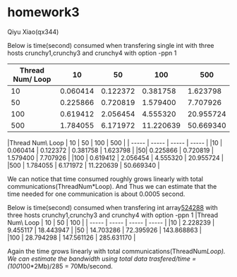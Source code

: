 # homework3
Qiyu Xiao(qx344)


Below is time(second) consumed when transfering single int with three hosts crunchy1,crunchy3 and crunchy4 with option -ppn 1 

| Thread Num/ Loop  | 10 | 50 | 100 | 500 | 
| --- | --- | --- | --- | --- | 
| 10 | 0.060414 | 0.122372 | 0.381758 | 1.623798 | 
| 50 | 0.225866 | 0.720819 | 1.579400 | 7.707926 | 
| 100 | 0.619412 | 2.056454 | 4.555320 | 20.955724 | 
| 500 | 1.784055 | 6.171972 | 11.220639 | 50.669340 | 


|Thread Num\ Loop | 10 | 50 | 100 | 500 |
| ----- | ----- | ----- | ----- |
|10 | 0.060414 | 0.122372 | 0.381758 | 1.623798 |
|50| 0.225866 | 0.720819 | 1.579400 | 7.707926 |
|100 | 0.619412 | 2.056454 | 4.555320 | 20.955724 |
|500 | 1.784055 | 6.171972 | 11.220639  | 50.669340 |

We can notice that time consumed roughly grows linearly with total communications(ThreadNum*Loop). And Thus we can estimate that the time needed for one communication is about 0.0005 second.


Below is time(second) consumed when transfering int array[524288](~2Mb) with three hosts crunchy1,crunchy3 and crunchy4 with option -ppn 1 
|Thread Num\ Loop | 10 | 50 | 100 | 
| ----- | ----- | ----- | ----- |
|10 | 2.228239  | 9.455117 | 18.443947  | 
|50 | 14.703286  | 72.395926 | 143.868863  |   
|100 | 28.794298 | 147.561126 | 285.631170 | 

Again the time grows linearly with total communications(ThreadNum*Loop). We can estimate the bandwidth using total data trasfered/time = (100*100*2Mb)/285 = 70Mb/second. 



